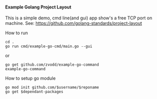 #### Example Golang Project Layout
This is a simple demo, cmd line(and gui) app show's a free TCP port on machine.
See: https://github.com/golang-standards/project-layout

How to run
```
cd .
go run cmd/example-go-cmd/main.go --gui
```
or
```
go get github.com/zvodd/example-go-command
example-go-command
```

How to setup go module
```
go mod init github.com/$username/$reponame
go get $dependant-packages
```
